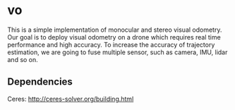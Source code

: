 # vo
This is a simple implementation of monocular and stereo visual odometry. Our goal is to deploy visual odometry on a drone which requires real time performance and high accuracy. To increase the accuracy of trajectory estimation, we are going to fuse multiple sensor, such as camera, IMU, lidar and so on.

## Dependencies
Ceres: http://ceres-solver.org/building.html


